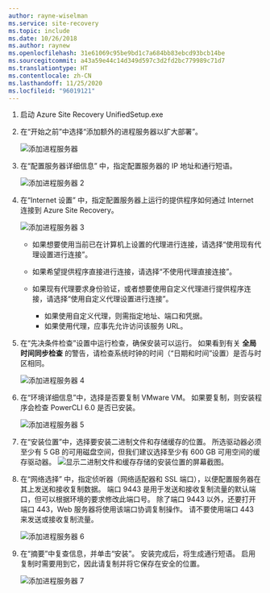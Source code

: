 ```yaml
---
author: rayne-wiselman
ms.service: site-recovery
ms.topic: include
ms.date: 10/26/2018
ms.author: raynew
ms.openlocfilehash: 31e61069c95be9bd1c7a684bb83ebcd93bcb14be
ms.sourcegitcommit: a43a59e44c14d349d597c3d2fd2bc779989c71d7
ms.translationtype: HT
ms.contentlocale: zh-CN
ms.lasthandoff: 11/25/2020
ms.locfileid: "96019121"
---
```

1. 启动 Azure Site Recovery UnifiedSetup.exe
2. 在“开始之前”中选择“添加额外的进程服务器以扩大部署”。  

   ![添加进程服务器](./media/site-recovery-add-process-server/ps-page-1.png)

3. 在“配置服务器详细信息”  中，指定配置服务器的 IP 地址和通行短语。

   ![添加进程服务器 2](./media/site-recovery-add-process-server/ps-page-2.png)
4. 在“Internet 设置”  中，指定配置服务器上运行的提供程序如何通过 Internet 连接到 Azure Site Recovery。

   ![添加进程服务器 3](./media/site-recovery-add-process-server/ps-page-3.png)

   * 如果想要使用当前已在计算机上设置的代理进行连接，请选择“使用现有代理设置进行连接”。 
   * 如果希望提供程序直接进行连接，请选择“不使用代理直接连接”。 
   * 如果现有代理要求身份验证，或者想要使用自定义代理进行提供程序连接，请选择“使用自定义代理设置进行连接”。 

     * 如果使用自定义代理，则需指定地址、端口和凭据。
     * 如果使用代理，应事先允许访问该服务 URL。

5. 在“先决条件检查”设置中运行检查，确保安装可以运行。  如果看到有关 **全局时间同步检查** 的警告，请检查系统时钟的时间（“日期和时间”设置）是否与时区相同。 

     ![添加进程服务器 4](./media/site-recovery-add-process-server/ps-page-4.png)

6. 在“环境详细信息”中，选择是否要复制 VMware VM。  如果要复制，则安装程序会检查 PowerCLI 6.0 是否已安装。

     ![添加进程服务器 5](./media/site-recovery-add-process-server/ps-page-5.png)

7. 在“安装位置”中，选择要安装二进制文件和存储缓存的位置。  所选驱动器必须至少有 5 GB 的可用磁盘空间，但我们建议选择至少有 600 GB 可用空间的缓存驱动器。
     ![显示二进制文件和缓存存储的安装位置的屏幕截图。](./media/site-recovery-add-process-server/ps-page-6.png)

8. 在“网络选择”  中，指定侦听器（网络适配器和 SSL 端口），以便配置服务器在其上发送和接收复制数据。 端口 9443 是用于发送和接收复制流量的默认端口，但可以根据环境的要求修改此端口号。 除了端口 9443 以外，还要打开端口 443，Web 服务器将使用该端口协调复制操作。 请不要使用端口 443 来发送或接收复制流量。

     ![添加进程服务器 6](./media/site-recovery-add-process-server/ps-page-7.png)
9. 在“摘要”中复查信息，并单击“安装”。   安装完成后，将生成通行短语。 启用复制时需要用到它，因此请复制并将它保存在安全的位置。

     ![添加进程服务器 7](./media/site-recovery-add-process-server/ps-page-8.png)
